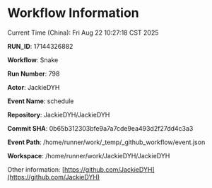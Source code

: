 # Workflow Information

Current Time (China): Fri Aug 22 10:27:18 CST 2025  

**RUN_ID**: 17144326882  

**Workflow**: Snake  

**Run Number**: 798  

**Actor**: JackieDYH  

**Event Name**: schedule  

**Repository**: JackieDYH/JackieDYH  

**Commit SHA**: 0b65b312303bfe9a7a7cde9ea493d2f27dd4c3a3  

**Event Path**: /home/runner/work/_temp/_github_workflow/event.json  

**Workspace**: /home/runner/work/JackieDYH/JackieDYH  

Other information: [https://github.com/JackieDYH](https://github.com/JackieDYH)
